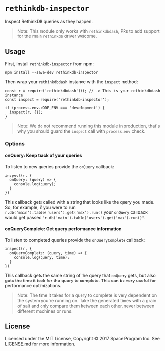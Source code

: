 # `rethinkdb-inspector`

Inspect RethinkDB queries as they happen.

> Note: This module only works with `rethinkdbdash`, PRs to add support for the main `rethinkdb` driver welcome.

## Usage

First, install `rethinkdb-inspector` from npm:

```JS
npm install --save-dev rethinkdb-inspector
```

Then wrap your `rethinkdbdash` instance with the `inspect` method:

```JS
const r = require('rethinkdbdash')(); // -> This is your rethinkdbdash instance
const inspect = require('rethinkdb-inspector');

if (process.env.NODE_ENV === 'development') {
  inspect(r, {});
}
```

> Note: We do not recommend running this module in production, that's why you should guard the `inspect` call with `process.env` check.

### Options

#### onQuery: Keep track of your queries

To listen to new queries provide the `onQuery` callback:

```JS
inspect(r, {
  onQuery: (query) => {
    console.log(query);
  }
})
```

This callback gets called with a string that looks like the query you made. So, for example, if you were to run `r.db('main').table('users').get('max').run()` your `onQuery` callback would get passed `"r.db('main').table('users').get('max').run()"`.

#### onQueryComplete: Get query performance information

To listen to completed queries provide the `onQueryComplete` callback:

```JS
inspect(r, {
  onQueryComplete: (query, time) => {
    console.log(query, time);
  }
})
```

This callback gets the same string of the query that `onQuery` gets, but also gets the time it took for the query to complete. This can be very useful for performance optimizations.

> Note: The time it takes for a query to complete is very dependent on the system you're running on. Take the generated times with a grain of salt and only compare them between each other, never between different machines or runs.

## License

Licensed under the MIT License, Copyright ©️ 2017 Space Program Inc. See [LICENSE.md](LICENSE.md) for more information.
